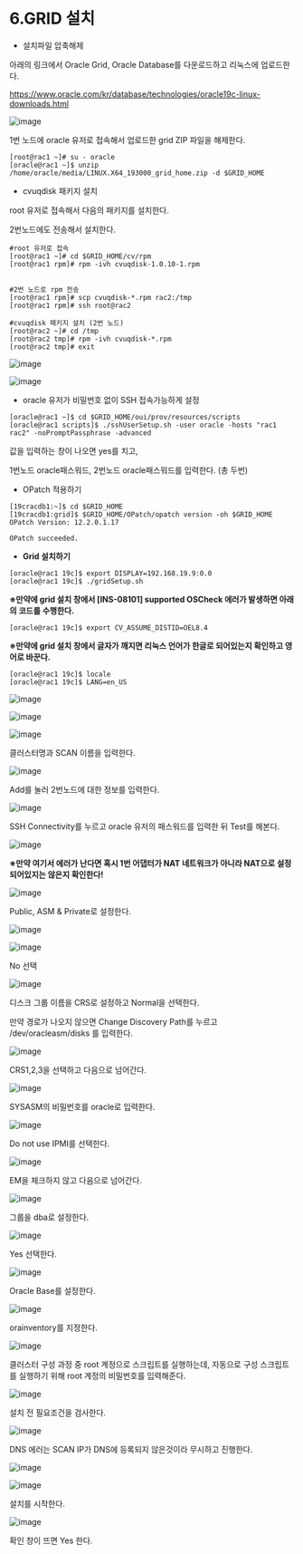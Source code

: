 # 6.GRID 설치

- 설치파일 압축해제

아래의 링크에서 Oracle Grid, Oracle Database를 다운로드하고 리눅스에 업로드한다.

https://www.oracle.com/kr/database/technologies/oracle19c-linux-downloads.html

![image](https://github.com/oraclejyp/19c_rac_inst/assets/133745372/6f5b8a53-76ff-498c-8438-a22a44133434)

1번 노드에 oracle 유저로 접속해서 업로드한 grid ZIP 파일을 해제한다.

```
[root@rac1 ~]# su - oracle
[oracle@rac1 ~]$ unzip /home/oracle/media/LINUX.X64_193000_grid_home.zip -d $GRID_HOME
```


- cvuqdisk 패키지 설치

root 유저로 접속해서 다음의 패키지를 설치한다.

2번노드에도 전송해서 설치한다.

```
#root 유저로 접속
[root@rac1 ~]# cd $GRID_HOME/cv/rpm
[root@rac1 rpm]# rpm -ivh cvuqdisk-1.0.10-1.rpm


#2번 노드로 rpm 전송
[root@rac1 rpm]# scp cvuqdisk-*.rpm rac2:/tmp
[root@rac1 rpm]# ssh root@rac2

#cvuqdisk 패키지 설치 (2번 노드)
[root@rac2 ~]# cd /tmp
[root@rac2 tmp]# rpm -ivh cvuqdisk-*.rpm
[root@rac2 tmp]# exit
```

![image](https://github.com/oraclejyp/19c_rac_inst/assets/133745372/674e3114-7a2b-4159-9d96-a23f674e2958)

![image](https://github.com/oraclejyp/19c_rac_inst/assets/133745372/0c1ad1ef-5c68-40c3-b2c8-4453e262640c)

- oracle 유저가 비밀번호 없이 SSH 접속가능하게 설정

```
[oracle@rac1 ~]$ cd $GRID_HOME/oui/prov/resources/scripts
[oracle@rac1 scripts]$ ./sshUserSetup.sh -user oracle -hosts "rac1 rac2" -noPromptPassphrase -advanced
```
값을 입력하는 창이 나오면 yes를 치고, 

1번노드 oracle패스워드, 2번노드 oracle패스워드를 입력한다. (총 두번)

- OPatch 적용하기

```
[19cracdb1:~]$ cd $GRID_HOME
[19cracdb1:grid]$ $GRID_HOME/OPatch/opatch version -oh $GRID_HOME
OPatch Version: 12.2.0.1.17

OPatch succeeded.
```

- **Grid 설치하기**

```
[oracle@rac1 19c]$ export DISPLAY=192.168.19.9:0.0
[oracle@rac1 19c]$ ./gridSetup.sh
```

**※만약에 grid 설치 창에서  [INS-08101] supported OSCheck 에러가 발생하면 아래의 코드를 수행한다.**
```
[oracle@rac1 19c]$ export CV_ASSUME_DISTID=OEL8.4
```

**※만약에 grid 설치 창에서 글자가 깨지면 리눅스 언어가 한글로 되어있는지 확인하고 영어로 바꾼다.**

```
[oracle@rac1 19c]$ locale
[oracle@rac1 19c]$ LANG=en_US
```

![image](https://github.com/oraclejyp/19c_rac_inst/assets/133745372/f953fe2c-e3ce-4484-82c9-2bc602244109)

![image](https://github.com/oraclejyp/19c_rac_inst/assets/133745372/c10c0e50-4e4e-4f20-952b-02ef8369a862)

![image](https://github.com/oraclejyp/19c_rac_inst/assets/133745372/17b9297e-0aeb-46b7-8613-94cd099a6d24)

클러스터명과 SCAN 이름을 입력한다.

![image](https://github.com/oraclejyp/19c_rac_inst/assets/133745372/6804e2ce-836f-42af-890b-4de592f34190)

Add를 눌러 2번노드에 대한 정보를 입력한다.

![image](https://github.com/oraclejyp/19c_rac_inst/assets/133745372/7215ac92-4f98-4832-8bf8-bba83fef7264)

SSH Connectivity를 누르고 oracle 유저의 패스워드를 입력한 뒤 Test를 해본다.

![image](https://github.com/oraclejyp/19c_rac_inst/assets/133745372/a38c071b-2053-4911-bea3-131e200614f9)

**※만약 여기서 에러가 난다면 혹시 1번 어댑터가 NAT 네트워크가 아니라 NAT으로 설정되어있지는 않은지 확인한다!**

![image](https://github.com/oraclejyp/19c_rac_inst/assets/133745372/4808768a-b8a1-4f57-bd7d-eaff783e8854)

Public, ASM & Private로 설정한다.

![image](https://github.com/oraclejyp/19c_rac_inst/assets/133745372/4beaf229-74ed-49d2-8323-fe0ebfe5eb07)

![image](https://github.com/oraclejyp/19c_rac_inst/assets/133745372/cbadadf9-b1b9-4c27-a73b-b8ce46d5b501)

No 선택

![image](https://github.com/oraclejyp/19c_rac_inst/assets/133745372/ea383fe8-be6a-4c53-b254-52fe6ba0822c)

디스크 그룹 이름을 CRS로 설정하고 Normal을 선택한다.

만약 경로가 나오지 않으면 Change Discovery Path를 누르고 /dev/oracleasm/disks 를 입력한다.

![image](https://github.com/oraclejyp/19c_rac_inst/assets/133745372/d4423a40-f51c-4e89-89e3-9c7607c3c64e)

CRS1,2,3을 선택하고 다음으로 넘어간다.

![image](https://github.com/oraclejyp/19c_rac_inst/assets/133745372/38135444-cde8-42e6-8f11-1dfd00f64df7)

SYSASM의 비밀번호를 oracle로 입력한다.

![image](https://github.com/oraclejyp/19c_rac_inst/assets/133745372/d1b35b90-58de-4c56-939e-a5f555b53717)

Do not use IPMI를 선택한다.

![image](https://github.com/oraclejyp/19c_rac_inst/assets/133745372/3d656a11-bf2c-4a86-a774-034eb419ec11)

EM을 체크하지 않고 다음으로 넘어간다.

![image](https://github.com/oraclejyp/19c_rac_inst/assets/133745372/07033fac-b305-4bc0-9b4f-d1a1a0f3077a)

그룹을 dba로 설정한다.

![image](https://github.com/oraclejyp/19c_rac_inst/assets/133745372/abd6047c-15ad-463b-b3c6-83b9e3babc0b)

Yes 선택한다.

![image](https://github.com/oraclejyp/19c_rac_inst/assets/133745372/d3859680-97a3-475d-8ff7-263eb52e04d5)

Oracle Base를 설정한다.

![image](https://github.com/oraclejyp/19c_rac_inst/assets/133745372/17aa4e92-7b47-4540-bca8-8796e56a8bae)

orainventory를 지정한다.

![image](https://github.com/oraclejyp/19c_rac_inst/assets/133745372/f2be9eb6-cfbb-4146-8ace-9d50a8d5ee76)

클러스터 구성 과정 중 root 계정으로 스크립트를 실행하는데, 자동으로 구성 스크립트를 실행하기 위해 root 계정의 비밀번호를 입력해준다.

![image](https://github.com/oraclejyp/19c_rac_inst/assets/133745372/a610a2ce-bde5-4153-80a7-171e3e1a3b13)

설치 전 필요조건을 검사한다.

![image](https://github.com/oraclejyp/19c_rac_inst/assets/133745372/446e2538-6613-4fd1-9d19-890b13117601)

DNS 에러는 SCAN IP가 DNS에 등록되지 않은것이라 무시하고 진행한다.

![image](https://github.com/oraclejyp/19c_rac_inst/assets/133745372/f0102bdc-3a37-4377-96b4-40bf74c266b2)

![image](https://github.com/oraclejyp/19c_rac_inst/assets/133745372/96dd2b96-9947-4a54-b0af-9bc3156abb6e)

설치를 시작한다.

![image](https://github.com/oraclejyp/19c_rac_inst/assets/133745372/ccce6903-3075-40d1-aab5-5c67887e673d)

확인 창이 뜨면 Yes 한다.
